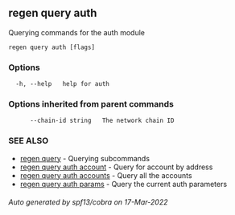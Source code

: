 ## regen query auth

Querying commands for the auth module

```
regen query auth [flags]
```

### Options

```
  -h, --help   help for auth
```

### Options inherited from parent commands

```
      --chain-id string   The network chain ID
```

### SEE ALSO

* [regen query](regen_query.md)	 - Querying subcommands
* [regen query auth account](regen_query_auth_account.md)	 - Query for account by address
* [regen query auth accounts](regen_query_auth_accounts.md)	 - Query all the accounts
* [regen query auth params](regen_query_auth_params.md)	 - Query the current auth parameters

###### Auto generated by spf13/cobra on 17-Mar-2022

